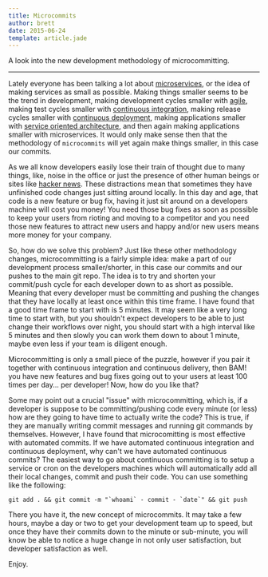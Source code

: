 ```yaml
---
title: Microcommits
author: brett
date: 2015-06-24
template: article.jade
---
```


A look into the new development methodology of microcommitting.

---

Lately everyone has been talking a lot about
[microservices](https://en.wikipedia.org/wiki/Microservices), or the idea of
making services as small as possible. Making things smaller seems to be the
trend in development, making development cycles smaller with
[agile](https://en.wikipedia.org/wiki/Agile_software_development), making
test cycles smaller with
[continuous integration](https://en.wikipedia.org/wiki/Continuous_integration),
making release cycles smaller with
[continuous deployment](https://en.wikipedia.org/wiki/Continuous_delivery),
making applications smaller with
[service oriented architecture](https://en.wikipedia.org/wiki/Service-oriented_architecture),
and then again making applications smaller with microservices. It would only
make sense then that the methodology of `microcommits` will yet again make
things smaller, in this case our commits.

As we all know developers easily lose their train of thought due to many things,
like, noise in the office or just the presence of other human beings or sites like
[hacker news](https://news.ycombinator.com/). These distractions mean that
sometimes they have unfinished code changes just sitting around locally. In this
day and age, that code is a new feature or bug fix, having it just sit around on
a developers machine will cost you money! You need those bug fixes as soon as
possible to keep your users from rioting and moving to a competitor and you need
those new features to attract new users and happy and/or new users means more
money for your company.

So, how do we solve this problem? Just like these other methodology changes,
microcommitting is a fairly simple idea: make a part of our development process
smaller/shorter, in this case our commits and our pushes to the main git repo. The
idea is to try and shorten your commit/push cycle for each developer down to as
short as possible. Meaning that every developer must be committing and pushing the
changes that they have locally at least once within this time frame. I have
found that a good time frame to start with is 5 minutes. It may seem like a very
long time to start with, but you shouldn't expect developers to be able to just
change their workflows over night, you should start with a high interval like 5
minutes and then slowly you can work them down to about 1 minute, maybe even
less if your team is diligent enough.

Microcommitting is only a small piece of the puzzle, however if you pair it
together with continuous integration and continuous delivery, then BAM! you have
new features and bug fixes going out to your users at least 100 times per
day... per developer! Now, how do you like that?

Some may point out a crucial "issue" with microcommitting, which is, if a
developer is suppose to be committing/pushing code every minute (or less) how
are they going to have time to actually write the code? This is true, if they
are manually writing commit messages and running git commands by
themselves. However, I have found that microcomitting is most effective with
automated commits. If we have automated continuous integration and continuous
deployment, why can't we have automated continuous commits? The easiest way to go
about continuous committing is to setup a service or cron on the developers
machines which will automatically add all their local changes, commit and push
their code. You can use something like the following:

```shell
git add . && git commit -m "`whoami` - commit - `date`" && git push
```

There you have it, the new concept of microcommits. It may take a few hours,
maybe a day or two to get your development team up to speed, but once they have
their commits down to the minute or sub-minute, you will know be able to notice
a huge change in not only user satisfaction, but developer satisfaction as well.

Enjoy.
